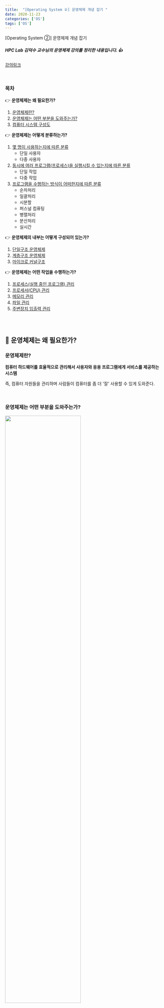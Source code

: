 ```yaml
---
title:  "[Operating System ②] 운영체제 개념 잡기 "
date: 2020-11-23
categories: ['OS']
tags: ['OS']
---
```




[Operating System ②] 운영체제 개념 잡기

##### HPC Lab 김덕수 교수님의 운영체제 강의를 정리한 내용입니다. :+1: 
[강의링크](https://www.youtube.com/watch?v=nxl_cUd55Ag&list=PLBrGAFAIyf5rby7QylRc6JxU5lzQ9c4tN&index=2)

<br>

### 목차

:point_right: **운영체제는 왜 필요한가?** <br>

1. [운영체제란?](#운영체제란)
2. [운영체제는 어떤 부분을 도와주는가?](#운영체제는-어떤-부분을-도와주는가)
3. [컴퓨터 시스템 구성도](#컴퓨터-시스템-구성도)

:point_right: **운영체제는 어떻게 분류하는가?**  <br>

1. [몇 명이 사용하는지에 따른 분류](#몇-명이-사용하는가)
    - 단일 사용자
    - 다중 사용자
2. [동시에 여러 프로그램(프로세스)을 실행시킬 수 있는지에 따른 분류](#동시에-여러-프로그램을-실행시킬-수-있는가)
    - 단일 작업
    - 다중 작업
3. [프로그램을 수행하는 방식이 어떠한지에 따른 분류](#프로그램을-수행하는-방식이-어떠한가)
    - 순차처리
    - 일괄처리
    - 시분할
    - 퍼스널 컴퓨팅
    - 병렬처리
    - 분산처리
    - 실시간

:point_right: **운영체제의 내부는 어떻게 구성되어 있는가?** <br>
1. [단일구조 운영체제](#단일-구조-운영체제)
2. [계층구조 운영체제](#계층-구조-운영체제)
3. [마이크로 커널구조](#마이크로-커널-구조)

:point_right: **운영체제는 어떤 작업을 수행하는가?** <br>
1. [프로세스(실행 중인 프로그램) 관리](#프로세스-관리)
2. [프로세서(CPU) 관리](#프로세서-관리)
3. [메모리 관리](#메모리-관리)
4. [파일 관리](#파일-관리)
5. [주변장치 입출력 관리](#주변장치-입출력-관리)


<br><br>

## :pushpin: 운영체제는 왜 필요한가?

### 운영체제란?
**컴퓨터 하드웨어를 효율적으로 관리해서 사용자와 응용 프로그램에게 서비스를 제공하는 시스템** <br>

즉, 컴퓨터 자원들을 관리하며 사람들이 컴퓨터를 좀 더 '잘' 사용할 수 있게 도와준다. 

<br>

### 운영체제는 어떤 부분을 도와주는가? 

<img src="https://user-images.githubusercontent.com/62331803/99939784-3879d500-2dae-11eb-877e-791fa9a42c93.png" width="70%">

#### 운영체제가 수행하는 역할은 크게 4가지

1. UI => 사용자가 컴퓨터를 편리하게 사용하게 한다.
- CUI : 과거에 사용되던 문자 기반의 인터페이스 
- GUI : 현재 많이 쓰이는 그림 기반의 인터페이스 
- EUCI : 특별한 목적을 위해 만들어진 인터페이스
   - (예) mp3에 특화된 UI 

2. 자원관리 => 컴퓨터 내부의 리소스를 통제하여 효율적으로 컴퓨터를 사용할 수 있도록 한다. 
- HW
- SW

3. 프로세스(실행주체)와 스레드(가벼운 프로세스) 관리

4. 시스템 보호
- 사용자가 불법적인 형태로 시스템 사용하려고 하는 경우 보호하는 역할 수행

<br>

### 컴퓨터 시스템 구성도

> OS는 크게 Kernel과 System Call Interface로 구성된다. <br>

<img src="https://user-images.githubusercontent.com/62331803/99940094-db325380-2dae-11eb-9b72-5d07713cae21.png" width="70%">

-  커널: 운영체제의 핵심을 모아놓은 것
 - 시스템 콜 인터페이스:  커널이 제공하는 기능 중, 사용자가 접근 가능한 기능을 모아놓은 것 (통로 역할)
   - 사용자가 커널을 직접 access하게 되면, OS가 HW를 제어하는 데 문제를 일으킬 수 있다.
   - 따라서 커널에 access를 원하는 경우, System call interface를 통해 OS 커널에 접근할 수 있도록 요청을 한다. 
  
  <br>

> 위에서 부터, 사용자들 / 시스템 콜 인터페이스 / 커널  <br>

<img src="https://user-images.githubusercontent.com/62331803/99940474-8d6a1b00-2daf-11eb-82a9-7d81222c6266.png" width="70%">

<br><br>


## :pushpin: 운영체제는 어떤 종류가 있는가?

**분류 방법 크게 3가지**

<img src="https://user-images.githubusercontent.com/62331803/99940753-26993180-2db0-11eb-9963-5b9541281e93.png" width="80%">

1. `동시 사용자 수` : 한 명이 사용하는가 여러 명이 사용하는가?
2. `동시 실행 프로세스 수`: 동시에 여러 프로그램을 수행할 수 있는가?
3. `작업 수행 방식(사용자가 느끼는 사용환경)`: 프로그램을 수행하는 방식이 어떠한가?

<br>

### 몇 명이 사용하는가?

<img src="https://user-images.githubusercontent.com/62331803/99940852-5ba58400-2db0-11eb-9f76-36945ae0594f.png" width="80%">

1. 단일 사용자 :  한 순간에 한 명만 사용할 수 있는 OS
- 비교적 간단하게 만들 수 있다
- 자원관리 쉽다
- 시스템 보호 쉽다

2. 다중 사용자 : 한 순간에 여러 명이 사용할 수 있는 OS
- 단일 사용자 시스템에 비해 복잡하다.
   - 서버, 슈퍼컴퓨터와 같은 클러스터 등은 다중 사용자 시스템으로 분류
- 자원의 소유권 문제가 존재한다.
- 멀티 태스킹이 가능해야 한다 =>  여러개의 프로그램을 돌릴 수 있어야 한다 

<br>

### 동시에 여러 프로그램을 실행시킬 수 있는가?

<img src="https://user-images.githubusercontent.com/62331803/99941549-8c39ed80-2db1-11eb-8f1b-b861b4eb6e9e.png" width="80%">


1. 단일작업 : 하나의 프로그램(프로세스)만 실행 가능
- 하나를 마친 후에 다른 프로그램 실행해야 한다.
   - 요즘 찾아보기 힘듦
   -(예)  MS DOS => 실행된 프로그램 종료될 때까지 기다려야 함

2. 다중작업 : 동시에 여러개의 프로그램(프로세스) 실행 가능
- 창 여러개 띄워놓고 작업할 수 있다.
   - 우리에게 익숙한 형태
- 단일 작업 시스템보다  구조가 복잡하다

<br>

### 프로그램을 수행하는 방식이 어떠한가?

**운영체제 발전 역사와 관련 있음**

1-1. `순차처리` : 가장 원시적인 처리 방법<br>
1-2. `일괄처리(Batch processing)` : 모아뒀다가 한꺼번에 처리<br>
1-3. `시분할(Time-sharing)` : 짧은 시간단위로 각 프로그램을 돌아가며 처리 <br>
<br>

2-1.  `퍼스널 컴퓨팅` : 단말기를 사용하지 않고 개인용 OS를 사용<br>
2-2.  `병렬처리` : 컴퓨터 내에 여러개의 CPU를 두어 성능을 향상시킨 방식<br>
2-3.  `분산처리(Distributed processing)` : 여러 대의 컴퓨터를 연결하여 성능을 향상시킨 방식 <br>
<br>

3-1. `실시간(Real-time)` : 처리에 시간 제한을 둔 방식<br>

<br><br>

### (1) 작업 수행 방식1 - 순차 처리

<img src="https://user-images.githubusercontent.com/62331803/99942420-fbfca800-2db2-11eb-93c3-247ccbafa630.png" width="80%">

- 운영체제가 하는 역할 모두를 사용자가 직접 수행
    - 프로세스로 어떤 프로그램을 수행할지
    - 해당 프로그램의 어느 지점을 수행할지(PC)
    - 어디서 읽어올지
- 실행할 프로그램 마다 환경을 다시 설정
    -오랜 준비 시간 소요

<br>

###  (1) 작업 수행 방식2 - 배치시스템

> 순차처리방식이 준비 시간 길다는 문제를 해소<br>

<img src="https://user-images.githubusercontent.com/62331803/99942659-5dbd1200-2db3-11eb-9660-5775a9710d59.png" width="80%">

   - 실행할 프로그램들을 모아뒀다가 한꺼번에 처리
   - 프로그램 사이사이 준비시간을 줄일 수 있음
   - (예) C 파일 완료 후 Java파일 완료 후 Python 파일 실행

<br>

> 배치시스템의 장단점 <br>

<img src="https://user-images.githubusercontent.com/62331803/99942958-d7550000-2db3-11eb-80b2-1ab194f7508c.png" width="80%">

- 시스템이 처리하기 편한 방법
    - 모아둿다가 한번에 처리할 수 있으므로
     - 쓰루풋 좋음
- 하지만, 결과 언제 받아볼 지 알 수 없음

<br><br>

###  (1) 작업 수행 방식3 - 시분할시스템

<img src="https://user-images.githubusercontent.com/62331803/99943277-63ffbe00-2db4-11eb-8d12-50348841cea8.png" width="80%">

- 시간을 나누어서 사용하는 방식(요즘 사용되는 시스템 방식)
   - 과거: A완료 =>  B완료 => C완료
	- TS : A(1) => B(1) => C(1) => A(2) .... 
- 여러 사용자가 자원을 동시에 사용
   - 이 시기에 파일 시스템과 가상 메모리가 등장하고 해당 기능들을 관리하기 시작
- 사용자 지향적
   - `대화형 시스템`: 한 작업이 끝날 때까지 기다리는 것이 아니라,  일정시간 지나면 반응 하기 때문에 
   - `단말기 사용한 접근` : 컴퓨터 내부에 HW가 있는 형태가 아니라. 단말기를 사용해서 결과화면을 출력하고, 키보드로 입력된 내용을 전달해주는 방식이었음

<br>

> 시분할 시스템 구조 <br>

<img src="https://user-images.githubusercontent.com/62331803/99943429-a45f3c00-2db4-11eb-8bac-89ac5a7a9968.png" width="80%">

- `초록`: 실제 연산하는 곳
- `분홍`: 사용자들이 단말기로 요청을 보내고, 결과를 받아보는 곳

<br>

> 시분할 시스템의 장단점 <br>

- 항상 일정 시간 내에 반응하기 때문에, 사용자 입장에서는 좋음
- 여러 개의 프로세스가 프로세서를 나눠서 씀
    -  유휴 시간 감소됨
- 하지만, 통신으로 인한 문제점
    - 단말기를 통해 접속하기 때문에 통신에 따르는 비용 증가
    - 통신에 따르는 보안 문제 등장
- 너무 많은 사람들이 접속 할 경우 부하가 커지고 느려진다.

<br><br>


###  (2) 작업 수행 방식1 - 퍼스널 컴퓨팅

<img src="https://user-images.githubusercontent.com/62331803/99944072-a37ada00-2db5-11eb-8c16-6221ab231c98.png" width="80%">


**단말기 쓰는거 너무 느리니까 나 혼자만 쓰고 싶다**

- 단말기를 사용하는 기존방식과 추구하는 목표 다름 
    - 과거의 목표 cpu활용률 높이기(컴터를 쉬지않고 돌리는 것)
    - 개인화되면서, 사용자가 얼마나 편리하게 시스템을 사용하느냐가 중요해짐
- 한 사람이 쓰기 때문에 OS가 단순해짐
   - 그대신 사용자 편리성 높여주는 쪽으로 발전
- 혼자쓰니까 빠르지만, 비싼거 사기 힘드니까 성능 낮음

<br>

###  (2) 작업 수행 방식2 - 병렬 처리 시스템

<img src="https://user-images.githubusercontent.com/62331803/99944355-1421f680-2db6-11eb-9929-1e8971a889cf.png" width="80%">


**성능 구리다. 컴퓨터 안에 CPU 여러개 박아서 성능 높이자**

- 하나의 시스템에 여러 개의 프로세서를 사용하는 방식
- Tightly-coupled system의 형태(자원과 꽉 묶여있다)
   - CPU는 여러갠데 기타 자원은 공유해서 사용하는 형태 
- 사용 목적
   - 신뢰성: CPU 1개 고장나도 다른 애들이 대신 일 해줄 수 있음
- 하지만, CPU가 여러개니까 그들 사이에 관계나 역할을 나눌 필요성 생김

<br>

### (2) 작업 수행 방식3 - 분산 처리 시스템(병렬 처리의 한 분야)

> Tightly-coupled 방식으로 CPU 100개의 성능을 내고 싶다? <br>

하나의 컴퓨터에 CPU 100개 심을 수 없음. 공간적/시스템적 한계 <br>
즉, 확장에 제약이 존재 <br>
**그럼, 내부에 프로세서 여러개를 사용하는 방식이 아니라, 컴퓨터 여러대를 붙여서 성능을 높이자**

> 분산처리 시스템 : LAN(네트워크)를 사용해서 컴퓨터 여러 대를 묶은 병렬처리 시스템  <br>

<img src="https://user-images.githubusercontent.com/62331803/99944623-8bf02100-2db6-11eb-80e6-8bef784a9ba0.png" width="80%">

<br>

> 물리적인 통신망을 이용해 연결한 형태 <br>

<img src="https://user-images.githubusercontent.com/62331803/99944822-e0939c00-2db6-11eb-9440-9fb338ef481f.png" width="80%">

- 각각의 노드(붙어있는 컴터)들은 자기만의 OS를 가짐
    - 이것들을 묶어서 관리해주는 분산운영체제가 존재
-  클러스터 시스템(슈퍼컴), 클라이언트-서버 시스템 등...

> 분산처리 시스템의 장단점 <br>

<img src="https://user-images.githubusercontent.com/62331803/99944926-0e78e080-2db7-11eb-98a2-57805fec4087.png" width="80%">

- 장점
   - 신뢰성
- 단점
   - 구축과 관리 힘들다

<br><br>

### (3) 작업 수행 방식- 실시간 시스템

<img src="https://user-images.githubusercontent.com/62331803/99945160-7d563980-2db7-11eb-8375-8b606d219da0.png" width="80%">


- 작업 처리에 제한 시간을 갖는 시스템
   - 작업 요청하면 적어도 이때까지는 요청 받아야 한다
- 하드 리얼타임 (예시)
   - 원자력 관리 시스템, 군에서 사용하는 무기 관리
   - 온도체크해서 1초마다 알려주는 시스템
   - 1초만에 온도체크 실패? 온도 기준치 이상으로 올라갈 수 있고, 발전소 위험에 처할 가능성 있음
   - 즉, 시간안에 결과를 보장하지 못하면 큰 문제가 발생하는 시스템
- 소프트 리얼타임 (예시)
   - 유튜브의 동영상
   - 기본적으로 1초에 30장의 그림을  만들어 내야 함
   - 하지만, 네트워크 느리거나 문제가 발생해서 흐릿하게 나오는 경우

<br><br>



## :pushpin: 운영체제의 내부는 어떻게 구성되어 있는가?

<img src="https://user-images.githubusercontent.com/62331803/99945241-a1b21600-2db7-11eb-84b0-a62fa921e8bd.png" width="80%">


**크게 두가지로 구성되어 있다**

1. 커널 -> 알맹이라는 의미
- OS의 핵심 부분.
- 즉, 가장 빈번하게 사용되는 부분을 모아놓은 것
- 예) 프로세서 관리, 메모리 관리 등...  
- 계속 써야 하기 때문에 메모리에 '항상' 올라가 있음

2. 유틸리티 -> 커널을 제외한 나머지 부분
- 대표적으로 ui나 자주사용하지 않는 부분
- 가끔씩 쓰기 때문에 필요한 순가 메모리에 올려서 사용함

<br>

> OS는 컴퓨팅 리소스를  관리한다 <br>

<img src="https://user-images.githubusercontent.com/62331803/99945298-be4e4e00-2db7-11eb-98ec-f32a0b639842.png" width="80%">

<br><br>


### 단일 구조 운영체제

<img src="https://user-images.githubusercontent.com/62331803/99945539-23a23f00-2db8-11eb-9405-e9561cb2607d.png" width="80%">

- 운영체제의 기능을 하나의 거대한 커널, 즉 단일 구조로 모아놓은 것
   - 프로그램으로 예를 들면 메인 안에 모든 것들이 다 짜져있는 형태
- 장: 커널 내의 각 기능들 사이에 모듈간에 직접 통신 가능. 빠르게 할 수 있음
- 단: 기능이 추가될 수록 사이즈 너무 커짐. 버그 발생할 경우 유지보수 힘듦
- 또 악성코드 침입한다면 걔가 커널 전체기능 다 건드려서 영향 줄 수 있음

<br>

### 계층 구조 운영체제

<img src="https://user-images.githubusercontent.com/62331803/99945640-4fbdc000-2db8-11eb-9397-0b130e35bbed.png" width="80%">

- `단일구조 운영체제`의 문제를 해결하기 위해 계층별로 묶자 => 현대 운영체제의 형태
- 모듈화 해서 각 기능에만 집중 
    - 설계와 구현, 문제 생길 때 유지보수 단순화
- 하지만, 여러 계층을 거쳐서 기능이 실행되므로 성능 떨어질 수 있음

<br>


### 마이크로 커널 구조

<img src="https://user-images.githubusercontent.com/62331803/99945697-6c59f800-2db8-11eb-9643-2c651720c653.png" width="80%">

- 커널이 점점 커지니 문제가 된다.
- 커널에 필수 기능만 담고, 나머지 응용프로그램처럼 사용자 영역에서 조작하자
- 메모리 관리, 프로세스관리, 통신관리만 

<br><br>

## :pushpin: 운영체제는 어떤 작업을 수행하는가?

### OS의 기능은 '관리'에 있다
**다양한 HW, SW리소스를 관리**

<img src="https://user-images.githubusercontent.com/62331803/99945819-af1bd000-2db8-11eb-99c5-348e336dbceb.png" width="80%">

<br>

### 프로세스 관리

<img src="https://user-images.githubusercontent.com/62331803/99946018-0457e180-2db9-11eb-96a3-dd31d9c03152.png" width="80%">

- `프로세스` : 실행 중인 프로그램
   - 프로세서와 구별해라
- 여러개의 프로세스가 하나의 자원을 동시에 쓰려고 할 때 중재하는 역할 함
    - 교착 상태, 데드락
- 정보 관리를 위한 PCB를 가지고 있다

<br>


### 프로세서 관리

<img src="https://user-images.githubusercontent.com/62331803/99946100-25b8cd80-2db9-11eb-8323-e14e48dad81a.png" width="80%">

- 누구한테 얼마만큼 줄 것인가
- 스케줄링 등

<br>

### 메모리 관리

<img src="https://user-images.githubusercontent.com/62331803/99946311-80522980-2db9-11eb-8b68-5286c9ead395.png" width="80%">

- 일반적으로 `Memory` ==  `주기억장치(메인보드에 꽂아쓰는 DRAM)` 
- 여러 개의 프로세스가 메모리를 동시에 사용하기 때문에, 어케 할당하고 회수하는지를 결정
- 불법적인 사용 막기

<br>

### 파일 관리

**대표적인 SW 리소스인 파일을 관리하는 역할도 수행**

<img src="https://user-images.githubusercontent.com/62331803/99946392-a37cd900-2db9-11eb-80eb-98be8a886131.png" width="80%">

<br>

### 주변장치 입출력 관리
**프로세서(CPU)가 직접 입출력할 수 없기 때문에, OS가 중간에서 관리**

<img src="https://user-images.githubusercontent.com/62331803/99946501-ceffc380-2db9-11eb-9572-2da862c1ae0c.png" width="80%">

<br>

> '프로세서(CPU)'가 커널에 요청을 하면 'OS'가 '입출력장치'와 통신 <br>

<img src="https://user-images.githubusercontent.com/62331803/99946628-02425280-2dba-11eb-9d00-f1a4ee2846c0.png" width="80%">

<br>

'
### 역할6 그 외에 관리하는 리소스들

<img src="https://user-images.githubusercontent.com/62331803/99946741-3b7ac280-2dba-11eb-9cfd-9f9abe073947.png" width="80%">

<br>




